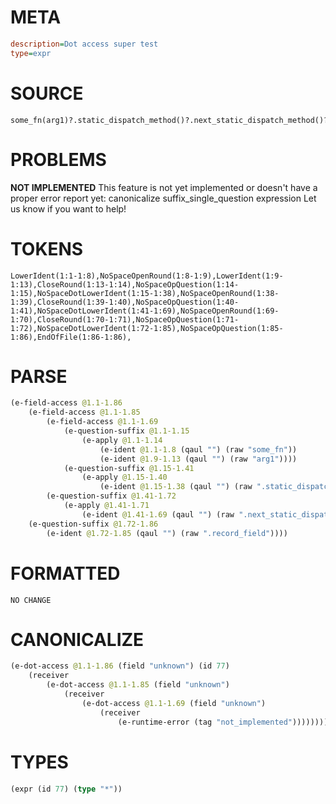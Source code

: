 # META
~~~ini
description=Dot access super test
type=expr
~~~
# SOURCE
~~~roc
some_fn(arg1)?.static_dispatch_method()?.next_static_dispatch_method()?.record_field?
~~~
# PROBLEMS
**NOT IMPLEMENTED**
This feature is not yet implemented or doesn't have a proper error report yet: canonicalize suffix_single_question expression
Let us know if you want to help!

# TOKENS
~~~zig
LowerIdent(1:1-1:8),NoSpaceOpenRound(1:8-1:9),LowerIdent(1:9-1:13),CloseRound(1:13-1:14),NoSpaceOpQuestion(1:14-1:15),NoSpaceDotLowerIdent(1:15-1:38),NoSpaceOpenRound(1:38-1:39),CloseRound(1:39-1:40),NoSpaceOpQuestion(1:40-1:41),NoSpaceDotLowerIdent(1:41-1:69),NoSpaceOpenRound(1:69-1:70),CloseRound(1:70-1:71),NoSpaceOpQuestion(1:71-1:72),NoSpaceDotLowerIdent(1:72-1:85),NoSpaceOpQuestion(1:85-1:86),EndOfFile(1:86-1:86),
~~~
# PARSE
~~~clojure
(e-field-access @1.1-1.86
	(e-field-access @1.1-1.85
		(e-field-access @1.1-1.69
			(e-question-suffix @1.1-1.15
				(e-apply @1.1-1.14
					(e-ident @1.1-1.8 (qaul "") (raw "some_fn"))
					(e-ident @1.9-1.13 (qaul "") (raw "arg1"))))
			(e-question-suffix @1.15-1.41
				(e-apply @1.15-1.40
					(e-ident @1.15-1.38 (qaul "") (raw ".static_dispatch_method")))))
		(e-question-suffix @1.41-1.72
			(e-apply @1.41-1.71
				(e-ident @1.41-1.69 (qaul "") (raw ".next_static_dispatch_method")))))
	(e-question-suffix @1.72-1.86
		(e-ident @1.72-1.85 (qaul "") (raw ".record_field"))))
~~~
# FORMATTED
~~~roc
NO CHANGE
~~~
# CANONICALIZE
~~~clojure
(e-dot-access @1.1-1.86 (field "unknown") (id 77)
	(receiver
		(e-dot-access @1.1-1.85 (field "unknown")
			(receiver
				(e-dot-access @1.1-1.69 (field "unknown")
					(receiver
						(e-runtime-error (tag "not_implemented"))))))))
~~~
# TYPES
~~~clojure
(expr (id 77) (type "*"))
~~~
